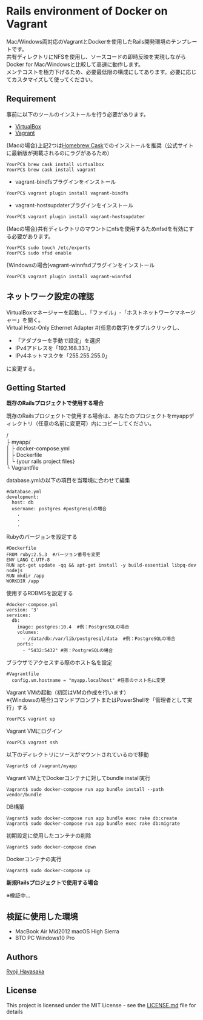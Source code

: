 # Rails environment of Docker on Vagrant

Mac/Windows両対応のVagrantとDockerを使用したRails開発環境のテンプレートです。  
共有ディレクトリにNFSを使用し、ソースコードの即時反映を実現しながらDocker for Mac/Windowsと比較して高速に動作します。  
メンテコストを極力下げるため、必要最低限の構成にしてあります。必要に応じてカスタマイズして使ってください。

## Requirement

事前に以下のツールのインストールを行う必要があります。

- [VirtualBox](https://www.oracle.com/technetwork/server-storage/virtualbox/downloads/index.html)
- [Vagrant](https://www.vagrantup.com/downloads.html)

{Macの場合}上記2つは[Homebrew Cask](http://caskroom.io/)でのインストールを推奨（公式サイトに最新版が掲載されるのにラグがあるため）

```
YourPC$ brew cask install virtualbox
YourPC$ brew cask install vagrant
```

- vagrant-bindfsプラグインをインストール

```
YourPC$ vagrant plugin install vagrant-bindfs
```

- vagrant-hostsupdaterプラグインをインストール

```
YourPC$ vagrant plugin install vagrant-hostsupdater
```

{Macの場合}共有ディレクトリのマウントにnfsを使用するためnfsdを有効にする必要があります。

```
YourPC$ sudo touch /etc/exports
YourPC$ sudo nfsd enable
```

{Windowsの場合}vagrant-winnfsdプラグインをインストール

```
YourPC$ vagrant plugin install vagrant-winnfsd
```

## ネットワーク設定の確認

VirtualBoxマネージャーを起動し、「ファイル」-「ホストネットワークマネージャー」を開く。  
Virtual Host-Only Ethernet Adapter #{任意の数字}をダブルクリックし、

- 「アダプターを手動で設定」を選択
- IPv4アドレスを「192.168.33.1」
- IPv4ネットマスクを「255.255.255.0」

に変更する。

## Getting Started

**既存のRailsプロジェクトで使用する場合**

既存のRailsプロジェクトで使用する場合は、あなたのプロジェクトをmyappディレクトリ（任意の名前に変更可）内にコピーしてください。

/  
├ myapp/  
│  ├ docker-compose.yml  
│  ├ Dockerfile  
│  └ {your rails project files}  
└ Vagrantfile

database.ymlの以下の項目を当環境に合わせて編集

```
#database.yml
development:
  host: db
  username: postgres #postgresqlの場合
    .
    .
    .
```

Rubyのバージョンを設定する

```
#Dockerfile
FROM ruby:2.5.3  #バージョン番号を変更
ENV LANG C.UTF-8
RUN apt-get update -qq && apt-get install -y build-essential libpq-dev nodejs
RUN mkdir /app
WORKDIR /app

```

使用するRDBMSを設定する

```
#docker-compose.yml
version: '3'
services:
  db:
    image: postgres:10.4  #例：PostgreSQLの場合
    volumes:
      - /data/db:/var/lib/postgresql/data  #例：PostgreSQLの場合
    ports:
      - "5432:5432" #例：PostgreSQLの場合
```

ブラウザでアクセスする際のホスト名を設定

```
#Vagrantfile
  config.vm.hostname = "myapp.localhost" #任意のホスト名に変更
```

Vagrant VMの起動（初回はVMの作成を行います）  
※{Windowsの場合}コマンドプロンプトまたはPowerShellを「管理者として実行」する

```
YourPC$ vagrant up
```

Vagrant VMにログイン

```
YourPC$ vagrant ssh
```

以下のディレクトリにソースがマウントされているので移動

```
Vagrant$ cd /vagrant/myapp
```

Vagrant VM上でDockerコンテナに対してbundle install実行

```
Vagrant$ sudo docker-compose run app bundle install --path vendor/bundle
```

DB構築

```
Vagrant$ sudo docker-compose run app bundle exec rake db:create
Vagrant$ sudo docker-compose run app bundle exec rake db:migrate
```

初期設定に使用したコンテナの削除

```
Vagrant$ sudo docker-compose down
```

Dockerコンテナの実行

```
Vagrant$ sudo docker-compose up
```

**新規Railsプロジェクトで使用する場合**

※検証中…

## 検証に使用した環境

- MacBook Air Mid2012 macOS High Sierra
- BTO PC Windows10 Pro

## Authors

[Ryoji Hayasaka](https://github.com/hayakasa)

## License

This project is licensed under the MIT License - see the [LICENSE.md](LICENSE.md) file for details

